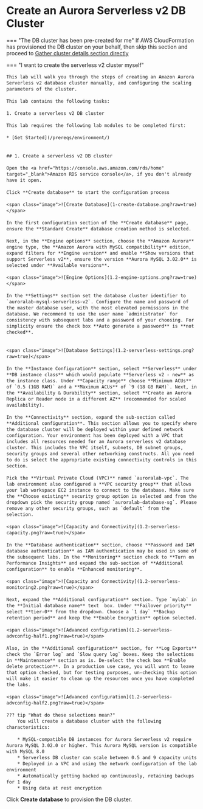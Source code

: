 # Create an Aurora Serverless v2 DB Cluster 

=== "The DB cluster has been pre-created for me"
    If AWS CloudFormation has provisioned the DB cluster on your behalf, then skip this section and proceed to [Gather cluster details section directly](/serverlessv2/clusterdetails/)



=== "I want to create the serverless v2 cluster myself"
    

    This lab will walk you through the steps of creating an Amazon Aurora Serverless v2 database cluster manually, and configuring the scaling parameters of the cluster.

    This lab contains the following tasks:

    1. Create a serverless v2 DB cluster
    
    This lab requires the following lab modules to be completed first:

    * [Get Started](/prereqs/environment/)


    ## 1. Create a serverless v2 DB cluster

    Open the <a href="https://console.aws.amazon.com/rds/home" target="_blank">Amazon RDS service console</a>, if you don't already have it open.

    Click **Create database** to start the configuration process

    <span class="image">![Create Database](1-create-database.png?raw=true)</span>

    In the first configuration section of the **Create database** page, ensure the **Standard Create** database creation method is selected.

    Next, in the **Engine options** section, choose the **Amazon Aurora** engine type, the **Amazon Aurora with MySQL compatibility** edition, expand filters for **Engine version** and enable **Show versions that support Serverless v2**, ensure the version **Aurora MySQL 3.02.0** is selected under **Available versions**.

    <span class="image">![Engine Options](1.2-engine-options.png?raw=true)</span>

    In the **Settings** section set the database cluster identifier to `auroralab-mysql-serverless-v2`. Configure the name and password of the master database user, with the most elevated permissions in the database. We recommend to use the user name `administrator` for consistency with subsequent labs and a password of your choosing. For simplicity ensure the check box **Auto generate a password** is **not checked**.

    
    <span class="image">![Database Settings](1.2-serverless-settings.png?raw=true)</span>

    In the **Instance Configuration** section, select **Serverless** under **DB instance class** which would populate **Serverless v2 - new** as the instance class. Under **Capacity range** choose **Minimum ACUs** of `0.5 (1GB RAM)` and a **Maximum ACUs** of `9 (18 GB RAM)`. Next, in the **Availability & Durability** section, select **Create an Aurora Replica or Reader node in a different AZ** (recommended for scaled availability).

    In the **Connectivity** section, expand the sub-section called **Additional configuration**. This section allows you to specify where the database cluster will be deployed within your defined network configuration. Your environment has been deployed with a VPC that includes all resources needed for an Aurora serverless v2 database cluster. This includes the VPC itself, subnets, DB subnet groups, security groups and several other networking constructs. All you need to do is select the appropriate existing connectivity controls in this section.

    Pick the **Virtual Private Cloud (VPC)** named `auroralab-vpc`. The lab environment also configured a **VPC security group** that allows your lab workspace EC2 instance to connect to the database. Make sure the **Choose existing** security group option is selected and from the dropdown pick the security group named `auroralab-database-sg`. Please remove any other security groups, such as `default` from the selection.

    <span class="image">![Capacity and Connectivity](1.2-serverless-capacity.png?raw=true)</span>

    In the **Database authentication** section, choose **Password and IAM database authentication** as IAM authentication may be used in some of the subsequent labs. In the **Monitoring** section check to **Turn on Performance Insights** and expand the sub-section of **Additional configuration** to enable **Enhanced monitoring**. 

    <span class="image">![Capacity and Connectivity](1.2-serverless-monitoring2.png?raw=true)</span>

    Next, expand the **Additional configuration** section. Type `mylab` in the **Initial database name** text  box. Under **Failover priority** select **tier-0** from the dropdown. Choose a `1 day` **Backup retention period** and keep the **Enable Encryption** option selected. 

    <span class="image">![Advanced configuration](1.2-serverless-advconfig-half1.png?raw=true)</span>

    Also, in the **Additional configuration** section, for **Log Exports** check the `Error log` and `Slow query log` boxes. Keep the selections in **Maintenance** section as is. De-select the check box **Enable delete protection**. In a production use case, you will want to leave that option checked, but for testing purposes, un-checking this option will make it easier to clean up the resources once you have completed the labs.

    <span class="image">![Advanced configuration](1.2-serverless-advconfig-half2.png?raw=true)</span>

    ??? tip "What do these selections mean?"
        You will create a database cluster with the following characteristics:

        * MySQL-compatible DB instances for Aurora Serverless v2 require Aurora MySQL 3.02.0 or higher. This Aurora MySQL version is compatible with MySQL 8.0
        * Serverless DB cluster can scale between 0.5 and 9 capacity units
        * Deployed in a VPC and using the network configuration of the lab environment
        * Automatically getting backed up continuously, retaining backups for 1 day
        * Using data at rest encryption

Click **Create database** to provision the DB cluster.

